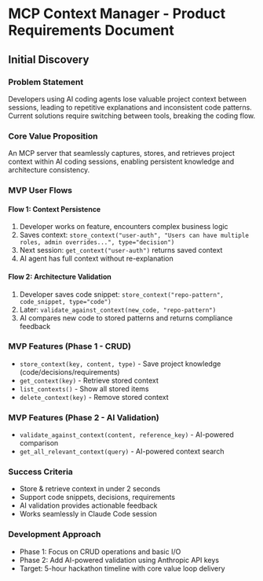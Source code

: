 # MCP Context Manager - Product Requirements Document

## Initial Discovery

### Problem Statement
Developers using AI coding agents lose valuable project context between sessions, leading to repetitive explanations and inconsistent code patterns. Current solutions require switching between tools, breaking the coding flow.

### Core Value Proposition
An MCP server that seamlessly captures, stores, and retrieves project context within AI coding sessions, enabling persistent knowledge and architecture consistency.

### MVP User Flows

#### Flow 1: Context Persistence
1. Developer works on feature, encounters complex business logic
2. Saves context: `store_context("user-auth", "Users can have multiple roles, admin overrides...", type="decision")`
3. Next session: `get_context("user-auth")` returns saved context
4. AI agent has full context without re-explanation

#### Flow 2: Architecture Validation
1. Developer saves code snippet: `store_context("repo-pattern", code_snippet, type="code")`
2. Later: `validate_against_context(new_code, "repo-pattern")` 
3. AI compares new code to stored patterns and returns compliance feedback

### MVP Features (Phase 1 - CRUD)
- `store_context(key, content, type)` - Save project knowledge (code/decisions/requirements)
- `get_context(key)` - Retrieve stored context  
- `list_contexts()` - Show all stored items
- `delete_context(key)` - Remove stored context

### MVP Features (Phase 2 - AI Validation)
- `validate_against_context(content, reference_key)` - AI-powered comparison
- `get_all_relevant_context(query)` - AI-powered context search

### Success Criteria
- Store & retrieve context in under 2 seconds
- Support code snippets, decisions, requirements
- AI validation provides actionable feedback
- Works seamlessly in Claude Code session

### Development Approach
- Phase 1: Focus on CRUD operations and basic I/O
- Phase 2: Add AI-powered validation using Anthropic API keys
- Target: 5-hour hackathon timeline with core value loop delivery